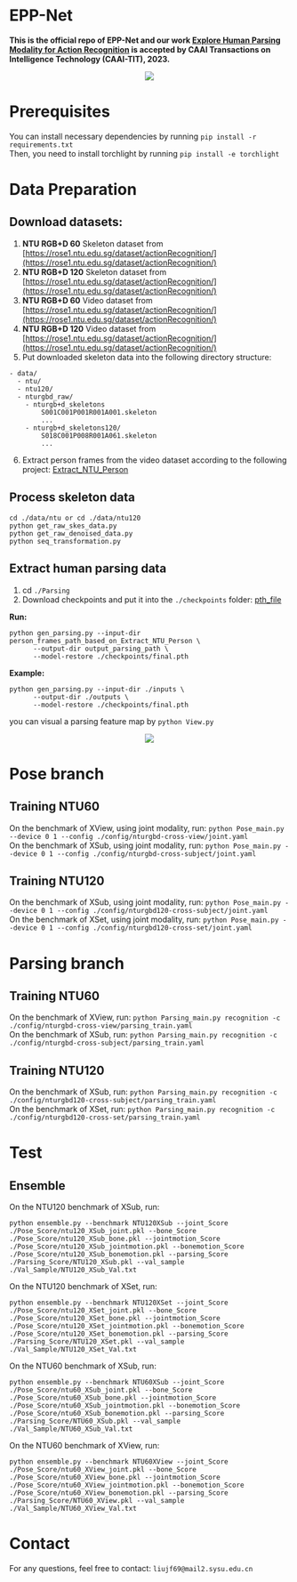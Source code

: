 # EPP-Net
**This is the official repo of EPP-Net and our work [Explore Human Parsing Modality for Action Recognition](https://github.com/liujf69/EPP-Net-Action) is accepted by CAAI Transactions on Intelligence Technology (CAAI-TIT), 2023.**
<div align=center>
<img src="https://github.com/liujf69/EPP-Net/blob/master/Parsing/feature_maps.png"/>
</div>

# Prerequisites
You can install necessary dependencies by running ```pip install -r requirements.txt```  <br />
Then, you need to install torchlight by running ```pip install -e torchlight```  <br />

# Data Preparation
## Download datasets:
1. **NTU RGB+D 60** Skeleton dataset from [https://rose1.ntu.edu.sg/dataset/actionRecognition/](https://rose1.ntu.edu.sg/dataset/actionRecognition/) <br />
2. **NTU RGB+D 120** Skeleton dataset from [https://rose1.ntu.edu.sg/dataset/actionRecognition/](https://rose1.ntu.edu.sg/dataset/actionRecognition/) <br />
3. **NTU RGB+D 60** Video dataset from [https://rose1.ntu.edu.sg/dataset/actionRecognition/](https://rose1.ntu.edu.sg/dataset/actionRecognition/) <br />
4. **NTU RGB+D 120** Video dataset from [https://rose1.ntu.edu.sg/dataset/actionRecognition/](https://rose1.ntu.edu.sg/dataset/actionRecognition/) <br />
5. Put downloaded skeleton data into the following directory structure:
```
- data/
  - ntu/
  - ntu120/
  - nturgbd_raw/
    - nturgb+d_skeletons
        S001C001P001R001A001.skeleton
        ...
    - nturgb+d_skeletons120/
        S018C001P008R001A061.skeleton
        ...
```
6. Extract person frames from the video dataset according to the following project: [Extract_NTU_Person](https://github.com/liujf69/Extract_NTU_Person) <br />
## Process skeleton data
```
cd ./data/ntu or cd ./data/ntu120
python get_raw_skes_data.py
python get_raw_denoised_data.py
python seq_transformation.py
```
## Extract human parsing data
1. cd ```./Parsing```
2. Download checkpoints and put it into the ```./checkpoints``` folder: [pth_file](https://drive.google.com/file/d/1R2SISHFYyWag6iAw8qzoWfcTPs6hLdr7/view?usp=sharing) <br />

**Run:** 
```
python gen_parsing.py --input-dir person_frames_path_based_on_Extract_NTU_Person \
      --output-dir output_parsing_path \
      --model-restore ./checkpoints/final.pth
```
**Example:** 
```
python gen_parsing.py --input-dir ./inputs \
      --output-dir ./outputs \
      --model-restore ./checkpoints/final.pth
```
you can visual a parsing feature map by ```python View.py``` <br />
<div align=center>
<img src="https://github.com/liujf69/EPP-Net/blob/master/Parsing/S001C001P001R001A001.png"/>
</div>

# Pose branch
## Training NTU60
On the benchmark of XView, using joint modality, run: ```python Pose_main.py --device 0 1 --config ./config/nturgbd-cross-view/joint.yaml``` <br />
On the benchmark of XSub, using joint modality, run: ```python Pose_main.py --device 0 1 --config ./config/nturgbd-cross-subject/joint.yaml``` <br />

## Training NTU120
On the benchmark of XSub, using joint modality, run: ```python Pose_main.py --device 0 1 --config ./config/nturgbd120-cross-subject/joint.yaml``` <br />
On the benchmark of XSet, using joint modality, run: ```python Pose_main.py --device 0 1 --config ./config/nturgbd120-cross-set/joint.yaml``` <br />

# Parsing branch
## Training NTU60
On the benchmark of XView, run: ```python Parsing_main.py recognition -c ./config/nturgbd-cross-view/parsing_train.yaml``` <br />
On the benchmark of XSub, run: ```python Parsing_main.py recognition -c ./config/nturgbd-cross-subject/parsing_train.yaml``` <br />
## Training NTU120
On the benchmark of XSub, run: ```python Parsing_main.py recognition -c ./config/nturgbd120-cross-subject/parsing_train.yaml``` <br />
On the benchmark of XSet, run: ```python Parsing_main.py recognition -c ./config/nturgbd120-cross-set/parsing_train.yaml``` <br />

# Test
## Ensemble
On the NTU120 benchmark of XSub, run:
```
python ensemble.py --benchmark NTU120XSub --joint_Score ./Pose_Score/ntu120_XSub_joint.pkl --bone_Score ./Pose_Score/ntu120_XSub_bone.pkl --jointmotion_Score ./Pose_Score/ntu120_XSub_jointmotion.pkl --bonemotion_Score ./Pose_Score/ntu120_XSub_bonemotion.pkl --parsing_Score ./Parsing_Score/NTU120_XSub.pkl --val_sample ./Val_Sample/NTU120_XSub_Val.txt
```
On the NTU120 benchmark of XSet, run:
```
python ensemble.py --benchmark NTU120XSet --joint_Score ./Pose_Score/ntu120_XSet_joint.pkl --bone_Score ./Pose_Score/ntu120_XSet_bone.pkl --jointmotion_Score ./Pose_Score/ntu120_XSet_jointmotion.pkl --bonemotion_Score ./Pose_Score/ntu120_XSet_bonemotion.pkl --parsing_Score ./Parsing_Score/NTU120_XSet.pkl --val_sample ./Val_Sample/NTU120_XSet_Val.txt
```
On the NTU60 benchmark of XSub, run:
```
python ensemble.py --benchmark NTU60XSub --joint_Score ./Pose_Score/ntu60_XSub_joint.pkl --bone_Score ./Pose_Score/ntu60_XSub_bone.pkl --jointmotion_Score ./Pose_Score/ntu60_XSub_jointmotion.pkl --bonemotion_Score ./Pose_Score/ntu60_XSub_bonemotion.pkl --parsing_Score ./Parsing_Score/NTU60_XSub.pkl --val_sample ./Val_Sample/NTU60_XSub_Val.txt
```
On the NTU60 benchmark of XView, run:
```
python ensemble.py --benchmark NTU60XView --joint_Score ./Pose_Score/ntu60_XView_joint.pkl --bone_Score ./Pose_Score/ntu60_XView_bone.pkl --jointmotion_Score ./Pose_Score/ntu60_XView_jointmotion.pkl --bonemotion_Score ./Pose_Score/ntu60_XView_bonemotion.pkl --parsing_Score ./Parsing_Score/NTU60_XView.pkl --val_sample ./Val_Sample/NTU60_XView_Val.txt
```
# Contact
For any questions, feel free to contact: ```liujf69@mail2.sysu.edu.cn```
